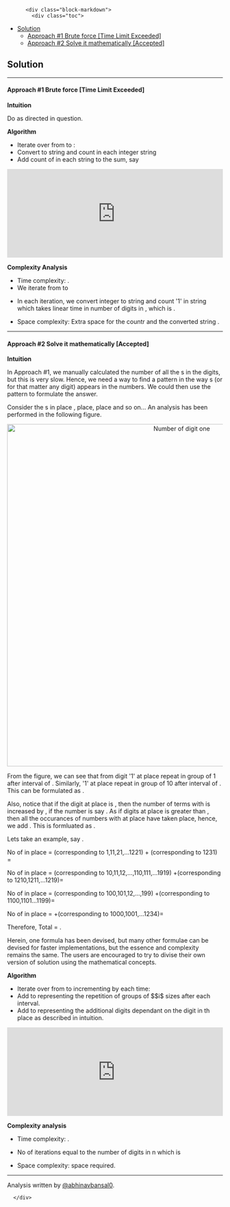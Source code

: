<div class="article-body">
        
          <div class="block-markdown">
            <div class="toc">
<ul>
<li><a href="#solution">Solution</a><ul>
<li><a href="#approach-1-brute-force-time-limit-exceeded">Approach #1 Brute force [Time Limit Exceeded]</a></li>
<li><a href="#approach-2-solve-it-mathematically-accepted">Approach #2 Solve it mathematically [Accepted]</a></li>
</ul>
</li>
</ul>
</div>
<h2 id="solution">Solution</h2>
<hr>
<h4 id="approach-1-brute-force-time-limit-exceeded">Approach #1 Brute force [Time Limit Exceeded]</h4>
<p><strong>Intuition</strong></p>
<p>Do as directed in question.</p>
<p><strong>Algorithm</strong></p>
<ul>
<li>Iterate over <script type="math/tex; mode=display">i</script> from <script type="math/tex; mode=display">1</script> to <script type="math/tex; mode=display">n</script>:</li>
<li>Convert <script type="math/tex; mode=display">i</script> to string and count <script type="math/tex; mode=display">\text{'1'}</script> in each integer string</li>
<li>Add count of <script type="math/tex; mode=display">\text{'1'}</script> in each string to the sum, say <script type="math/tex; mode=display">countr</script>
</li>
</ul>
<iframe src="https://leetcode.com/playground/VwAzPgne/shared" frameborder="0" name="VwAzPgne" width="100%" height="207"></iframe>

<p><strong>Complexity Analysis</strong></p>
<ul>
<li>Time complexity: <script type="math/tex; mode=display">O(n*log_{10}(n))</script>.</li>
<li>We iterate from <script type="math/tex; mode=display">1</script> to <script type="math/tex; mode=display">n</script>
</li>
<li>
<p>In each iteration, we convert integer to string and count '1' in string which takes linear time in number of digits in <script type="math/tex; mode=display">i</script>, which is <script type="math/tex; mode=display">log_{10}(n)</script>.</p>
</li>
<li>
<p>Space complexity: <script type="math/tex; mode=display">O(log_{10}(n))</script> Extra space for the countr and the converted string <script type="math/tex; mode=display">\text{str}</script>.</p>
</li>
</ul>
<hr>
<h4 id="approach-2-solve-it-mathematically-accepted">Approach #2 Solve it mathematically [Accepted]</h4>
<p><strong>Intuition</strong></p>
<p>In Approach #1, we manually calculated the number of all the <script type="math/tex; mode=display">'1'</script>s in the digits, but this is very slow. Hence, we need a way to find a pattern in the way <script type="math/tex; mode=display">'1'</script>s (or for that matter any digit) appears in the numbers. We could then use the pattern to formulate the answer.</p>
<p>Consider the <script type="math/tex; mode=display">1</script>s in <script type="math/tex; mode=display">\text{ones}</script> place , <script type="math/tex; mode=display">\text{tens}</script> place, <script type="math/tex; mode=display">\text{hundreds}</script> place and so on... An analysis
has been performed in the following figure.</p>
<p align="center"><img alt="Number of digit one" src="../Figures/233/number_of_digit_one.png" width="800px"></p>
<p>From the figure, we can see that from digit '1' at <script type="math/tex; mode=display">\text{ones}</script> place repeat in group of 1 after interval of <script type="math/tex; mode=display">10</script>. Similarly, '1' at <script type="math/tex; mode=display">\text{tens}</script> place repeat in group of 10 after interval of <script type="math/tex; mode=display">100</script>.
This can be formulated as <script type="math/tex; mode=display">(n/(i*10))*i</script>.</p>
<p>Also, notice that if the digit at <script type="math/tex; mode=display">\text{tens}</script> place is <script type="math/tex; mode=display">\text{'1'}</script>, then the number of terms with <script type="math/tex; mode=display">\text{'1's}</script>  is increased by <script type="math/tex; mode=display">x+1</script>, if the number is say <script type="math/tex; mode=display">\text{"ab1x"}</script>. As if digits at <script type="math/tex; mode=display">\text{tens}</script> place is greater than <script type="math/tex; mode=display">1</script>, then all the <script type="math/tex; mode=display">10</script> occurances of numbers with <script type="math/tex; mode=display">'1'</script> at <script type="math/tex; mode=display">\text{tens}</script> place have taken place, hence, we add <script type="math/tex; mode=display">10</script>.
This is formluated as <script type="math/tex; mode=display">{\min(\max((\text{n mod (i*10)} )-i+1,0),i)}</script>.</p>
<p>Lets take an example, say <script type="math/tex; mode=display">n= 1234</script>.</p>
<p>No of <script type="math/tex; mode=display">\text{'1'}</script> in <script type="math/tex; mode=display">\text{ones}</script> place = <script type="math/tex; mode=display">1234/10</script>(corresponding to 1,11,21,...1221) + <script type="math/tex; mode=display">\min(4,1)</script>(corresponding to 1231) =<script type="math/tex; mode=display">124</script>
</p>
<p>No of <script type="math/tex; mode=display">\text{'1'}</script> in <script type="math/tex; mode=display">\text{tens}</script> place = <script type="math/tex; mode=display">(1234/100)*10</script>(corresponding to 10,11,12,...,110,111,...1919) +<script type="math/tex; mode=display">\min(21,10)</script>(corresponding to 1210,1211,...1219)=<script type="math/tex; mode=display">130</script>
</p>
<p>No of <script type="math/tex; mode=display">\text{'1'}</script> in <script type="math/tex; mode=display">\text{hundreds}</script> place = <script type="math/tex; mode=display">(1234/1000)*100</script>(corresponding to 100,101,12,...,199) +<script type="math/tex; mode=display">\min(135,100)</script>(corresponding to 1100,1101...1199)=<script type="math/tex; mode=display">200</script>
</p>
<p>No of <script type="math/tex; mode=display">\text{'1'}</script> in <script type="math/tex; mode=display">\text{thousands}</script> place = <script type="math/tex; mode=display">(1234/10000)*10000</script> +<script type="math/tex; mode=display">\min(235,1000)</script>(corresponding to 1000,1001,...1234)=<script type="math/tex; mode=display">235</script>
</p>
<p>Therefore, Total = <script type="math/tex; mode=display">124+130+200+235 = 689</script>.</p>
<p>Herein, one formula has been devised, but many other formulae can be devised for faster implementations, but the essence and complexity remains the same. The users are encouraged to try to divise their own version of solution using the mathematical concepts.</p>
<p><strong>Algorithm</strong></p>
<ul>
<li>Iterate over <script type="math/tex; mode=display">i</script> from <script type="math/tex; mode=display">1</script> to <script type="math/tex; mode=display">n</script> incrementing by <script type="math/tex; mode=display">10</script> each time:</li>
<li>Add  <script type="math/tex; mode=display">(n/(i*10))*i</script> to <script type="math/tex; mode=display">\text{countr}</script> representing the repetition of groups of $$i$ sizes after each <script type="math/tex; mode=display">(i*10)</script> interval.</li>
<li>Add <script type="math/tex; mode=display">{\min(\max((\text{n mod (i*10)} )-i+1,0),i)}</script> to <script type="math/tex; mode=display">\text{countr}</script> representing the additional digits dependant on the digit in <script type="math/tex; mode=display">i</script>th place as described in intuition.</li>
</ul>
<iframe src="https://leetcode.com/playground/QVzpgtNB/shared" frameborder="0" name="QVzpgtNB" width="100%" height="207"></iframe>

<p><strong>Complexity analysis</strong></p>
<ul>
<li>Time complexity: <script type="math/tex; mode=display">O(log_{10}(n))</script>.</li>
<li>
<p>No of iterations equal to the number of digits in n which is <script type="math/tex; mode=display">log_{10}(n)</script>
</p>
</li>
<li>
<p>Space complexity: <script type="math/tex; mode=display">O(1)</script> space required.</p>
</li>
</ul>
<hr>
<p>Analysis written by <a href="https://leetcode.com/abhinavbansal0">@abhinavbansal0</a>.</p>
          </div>
        
      </div>
